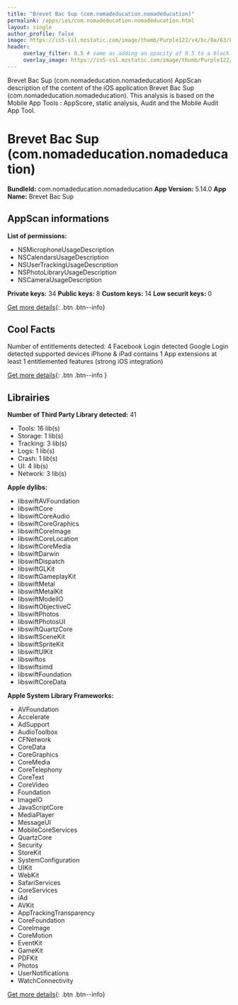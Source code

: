 ```yaml
---
title: "Brevet Bac Sup (com.nomadeducation.nomadeducation)"
permalink: /apps/ios/com.nomadeducation.nomadeducation.html
layout: single
author_profile: false
image: https://is5-ssl.mzstatic.com/image/thumb/Purple122/v4/bc/8a/63/bc8a63aa-317c-aa89-a572-86d50aa45d91/AppIcon-0-0-1x_U007emarketing-0-0-0-7-0-0-sRGB-0-0-0-GLES2_U002c0-512MB-85-220-0-0.png/512x512bb.jpg
header: 
     overlay_filter: 0.5 # same as adding an opacity of 0.5 to a black background
     overlay_image: https://is5-ssl.mzstatic.com/image/thumb/Purple122/v4/bc/8a/63/bc8a63aa-317c-aa89-a572-86d50aa45d91/AppIcon-0-0-1x_U007emarketing-0-0-0-7-0-0-sRGB-0-0-0-GLES2_U002c0-512MB-85-220-0-0.png/512x512bb.jpg
---
```

Brevet Bac Sup (com.nomadeducation.nomadeducation) AppScan description of the content of the iOS application Brevet Bac Sup (com.nomadeducation.nomadeducation). This analysis is based on the Mobile App Tools : AppScore, static analysis, Audit and the Mobile Audit App Tool.

# Brevet Bac Sup (com.nomadeducation.nomadeducation)

**BundleId:** com.nomadeducation.nomadeducation
**App Version:** 5.14.0
**App Name:** Brevet Bac Sup


## AppScan informations 

**List of permissions:** 
- NSMicrophoneUsageDescription
- NSCalendarsUsageDescription
- NSUserTrackingUsageDescription
- NSPhotoLibraryUsageDescription
- NSCameraUsageDescription
  
  
**Private keys:** 34
**Public keys:** 8
**Custom keys:** 14
**Low securit keys:** 0
  
[Get more details](/pricing.html){: .btn .btn--info}

## Cool Facts

Number of entitlements detected: 4
Facebook Login detected
Google Login detected
supported devices iPhone & iPad
contains 1 App extensions
at least 1 entitlemented features (strong iOS integration)
  
[Get more details](/pricing.html){: .btn .btn--info }

## Librairies 
**Number of Third Party Library detected:** 41
- Tools: 16 lib(s)
- Storage: 1 lib(s)
- Tracking: 3 lib(s)
- Logs: 1 lib(s)
- Crash: 1 lib(s)
- UI: 4 lib(s)
- Network: 3 lib(s)


**Apple dylibs:**
- libswiftAVFoundation
- libswiftCore
- libswiftCoreAudio
- libswiftCoreGraphics
- libswiftCoreImage
- libswiftCoreLocation
- libswiftCoreMedia
- libswiftDarwin
- libswiftDispatch
- libswiftGLKit
- libswiftGameplayKit
- libswiftMetal
- libswiftMetalKit
- libswiftModelIO
- libswiftObjectiveC
- libswiftPhotos
- libswiftPhotosUI
- libswiftQuartzCore
- libswiftSceneKit
- libswiftSpriteKit
- libswiftUIKit
- libswiftos
- libswiftsimd
- libswiftFoundation
- libswiftCoreData


**Apple System Library Frameworks:**
- AVFoundation
- Accelerate
- AdSupport
- AudioToolbox
- CFNetwork
- CoreData
- CoreGraphics
- CoreMedia
- CoreTelephony
- CoreText
- CoreVideo
- Foundation
- ImageIO
- JavaScriptCore
- MediaPlayer
- MessageUI
- MobileCoreServices
- QuartzCore
- Security
- StoreKit
- SystemConfiguration
- UIKit
- WebKit
- SafariServices
- CoreServices
- iAd
- AVKit
- AppTrackingTransparency
- CoreFoundation
- CoreImage
- CoreMotion
- EventKit
- GameKit
- PDFKit
- Photos
- UserNotifications
- WatchConnectivity


  
[Get more details](/pricing.html){: .btn .btn--info}

